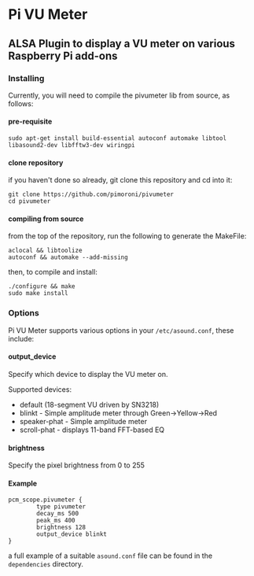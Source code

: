 # Pi VU Meter

## ALSA Plugin to display a VU meter on various Raspberry Pi add-ons

### Installing

Currently, you will need to compile the pivumeter lib from source, as follows:

#### pre-requisite

```
sudo apt-get install build-essential autoconf automake libtool libasound2-dev libfftw3-dev wiringpi
```

#### clone repository

if you haven't done so already, git clone this repository and cd into it:

```
git clone https://github.com/pimoroni/pivumeter
cd pivumeter
```

#### compiling from source


from the top of the repository, run the following to generate the MakeFile:

```
aclocal && libtoolize
autoconf && automake --add-missing
```

then, to compile and install:

```
./configure && make
sudo make install
```

### Options

Pi VU Meter supports various options in your `/etc/asound.conf`, these include:

#### output_device

Specify which device to display the VU meter on.

Supported devices:

* default (18-segment VU driven by SN3218)
* blinkt - Simple amplitude meter through Green->Yellow->Red
* speaker-phat - Simple amplitude meter
* scroll-phat - displays 11-band FFT-based EQ

#### brightness

Specify the pixel brightness from 0 to 255

#### Example

```
pcm_scope.pivumeter {
        type pivumeter
        decay_ms 500
        peak_ms 400
        brightness 128
        output_device blinkt
}
```

a full example of a suitable `asound.conf` file can be found in the `dependencies` directory.
